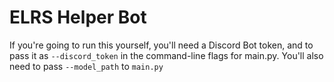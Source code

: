 # ELRS Helper Bot

If you're going to run this yourself, you'll need a Discord Bot token, and to pass it as `--discord_token` in the command-line flags for main.py. You'll also need to pass `--model_path` to `main.py`
